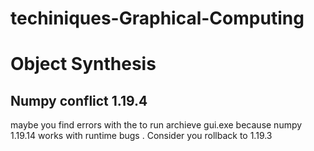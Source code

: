 # techiniques-Graphical-Computing

<h1>Object Synthesis</h1>


<h2>Numpy conflict 1.19.4</h2>
maybe you find errors with the to run archieve gui.exe because numpy 1.19.14 works with runtime bugs
. Consider you rollback to 1.19.3
